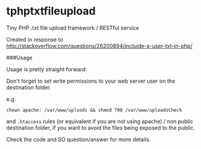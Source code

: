 tphptxtfileupload
=================

Tiny PHP .txt file upload framework / RESTful service


Created in response to http://stackoverflow.com/questions/26200894/incluide-a-user-txt-in-php/


###Usage

Usage is pretty straight forward:

Don't forget to set write permissions to your web server user on the destination
folder.

e.g. 

```
chown apache: /var/www/uploads && chmod 700 /var/www/uploadsCheck 
```

and `.htaccess` rules (or equivalent if you are not using apache) / non public 
destination folder, if you want to avoid the files being exposed to the public. 


Check the code and SO question/answer for more details.
